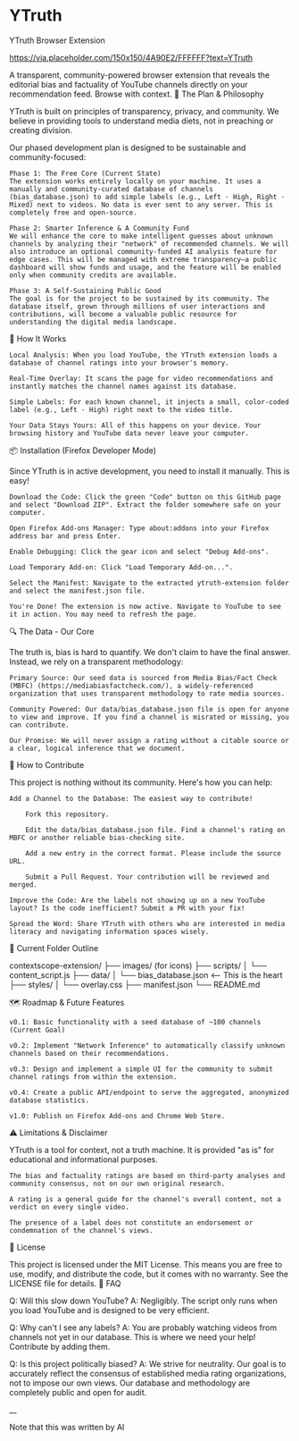 # YTruth
YTruth Browser Extension

https://via.placeholder.com/150x150/4A90E2/FFFFFF?text=YTruth <!-- Replace with your actual logo -->

A transparent, community-powered browser extension that reveals the editorial bias and factuality of YouTube channels directly on your recommendation feed. Browse with context.
🧭 The Plan & Philosophy

YTruth is built on principles of transparency, privacy, and community. We believe in providing tools to understand media diets, not in preaching or creating division.

Our phased development plan is designed to be sustainable and community-focused:

    Phase 1: The Free Core (Current State)
    The extension works entirely locally on your machine. It uses a manually and community-curated database of channels (bias_database.json) to add simple labels (e.g., Left · High, Right · Mixed) next to videos. No data is ever sent to any server. This is completely free and open-source.

    Phase 2: Smarter Inference & A Community Fund
    We will enhance the core to make intelligent guesses about unknown channels by analyzing their "network" of recommended channels. We will also introduce an optional community-funded AI analysis feature for edge cases. This will be managed with extreme transparency—a public dashboard will show funds and usage, and the feature will be enabled only when community credits are available.

    Phase 3: A Self-Sustaining Public Good
    The goal is for the project to be sustained by its community. The database itself, grown through millions of user interactions and contributions, will become a valuable public resource for understanding the digital media landscape.

🚀 How It Works

    Local Analysis: When you load YouTube, the YTruth extension loads a database of channel ratings into your browser's memory.

    Real-Time Overlay: It scans the page for video recommendations and instantly matches the channel names against its database.

    Simple Labels: For each known channel, it injects a small, color-coded label (e.g., Left · High) right next to the video title.

    Your Data Stays Yours: All of this happens on your device. Your browsing history and YouTube data never leave your computer.

📦 Installation (Firefox Developer Mode)

Since YTruth is in active development, you need to install it manually. This is easy!

    Download the Code: Click the green "Code" button on this GitHub page and select "Download ZIP". Extract the folder somewhere safe on your computer.

    Open Firefox Add-ons Manager: Type about:addons into your Firefox address bar and press Enter.

    Enable Debugging: Click the gear icon and select "Debug Add-ons".

    Load Temporary Add-on: Click "Load Temporary Add-on...".

    Select the Manifest: Navigate to the extracted ytruth-extension folder and select the manifest.json file.

    You're Done! The extension is now active. Navigate to YouTube to see it in action. You may need to refresh the page.

🔍 The Data - Our Core

The truth is, bias is hard to quantify. We don't claim to have the final answer. Instead, we rely on a transparent methodology:

    Primary Source: Our seed data is sourced from Media Bias/Fact Check (MBFC) (https://mediabiasfactcheck.com/), a widely-referenced organization that uses transparent methodology to rate media sources.

    Community Powered: Our data/bias_database.json file is open for anyone to view and improve. If you find a channel is misrated or missing, you can contribute.

    Our Promise: We will never assign a rating without a citable source or a clear, logical inference that we document.

🤝 How to Contribute

This project is nothing without its community. Here's how you can help:

    Add a Channel to the Database: The easiest way to contribute!

        Fork this repository.

        Edit the data/bias_database.json file. Find a channel's rating on MBFC or another reliable bias-checking site.

        Add a new entry in the correct format. Please include the source URL.

        Submit a Pull Request. Your contribution will be reviewed and merged.

    Improve the Code: Are the labels not showing up on a new YouTube layout? Is the code inefficient? Submit a PR with your fix!

    Spread the Word: Share YTruth with others who are interested in media literacy and navigating information spaces wisely.


🤝 Current Folder Outline

  contextscope-extension/
  ├── images/ (for icons)
  ├── scripts/
  │   └── content_script.js
  ├── data/
  │   └── bias_database.json   <-- This is the heart
  ├── styles/
  │   └── overlay.css
  ├── manifest.json
  └── README.md


🗺️ Roadmap & Future Features

    v0.1: Basic functionality with a seed database of ~100 channels (Current Goal)

    v0.2: Implement "Network Inference" to automatically classify unknown channels based on their recommendations.

    v0.3: Design and implement a simple UI for the community to submit channel ratings from within the extension.

    v0.4: Create a public API/endpoint to serve the aggregated, anonymized database statistics.

    v1.0: Publish on Firefox Add-ons and Chrome Web Store.

⚠️ Limitations & Disclaimer

YTruth is a tool for context, not a truth machine. It is provided "as is" for educational and informational purposes.

    The bias and factuality ratings are based on third-party analyses and community consensus, not on our own original research.

    A rating is a general guide for the channel's overall content, not a verdict on every single video.

    The presence of a label does not constitute an endorsement or condemnation of the channel's views.

📜 License

This project is licensed under the MIT License. This means you are free to use, modify, and distribute the code, but it comes with no warranty. See the LICENSE file for details.
🙋 FAQ

Q: Will this slow down YouTube?
A: Negligibly. The script only runs when you load YouTube and is designed to be very efficient.

Q: Why can't I see any labels?
A: You are probably watching videos from channels not yet in our database. This is where we need your help! Contribute by adding them.

Q: Is this project politically biased?
A: We strive for neutrality. Our goal is to accurately reflect the consensus of established media rating organizations, not to impose our own views. Our database and methodology are completely public and open for audit.


__ 

Note that this was written by AI

